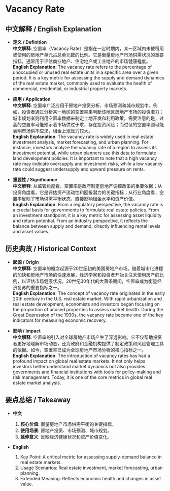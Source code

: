 # Vacancy Rate

## 中文解释 / English Explanation

* **定义 / Definition**  
  **中文解释**: 空置率（Vacancy Rate）是指在一定时期内，某一区域内未被租用或使用的房地产单元占总单元数的比例。它是衡量房地产市场供需状况的重要指标，通常用于评估商业地产、住宅地产或工业地产的市场健康程度。  
  **English Explanation**: The vacancy rate refers to the percentage of unoccupied or unused real estate units in a specific area over a given period. It is a key metric for assessing the supply and demand dynamics of the real estate market, commonly used to evaluate the health of commercial, residential, or industrial property markets.

* **应用 / Application**  
  **中文解释**: 空置率广泛应用于房地产投资分析、市场预测和城市规划中。例如，投资者通过分析某一地区的空置率来判断该地区房地产市场的投资潜力；城市规划者则利用空置率数据来制定土地开发和利用政策。需要注意的是，过高的空置率可能预示着市场供过于求，存在投资风险；而过低的空置率则可能表明市场供不应求，租金上涨压力较大。  
  **English Explanation**: The vacancy rate is widely used in real estate investment analysis, market forecasting, and urban planning. For instance, investors analyze the vacancy rate of a region to assess its investment potential, while urban planners use this data to formulate land development policies. It is important to note that a high vacancy rate may indicate oversupply and investment risks, while a low vacancy rate could suggest undersupply and upward pressure on rents.

* **重要性 / Significance**  
  **中文解释**: 从监管角度看，空置率是政府制定房地产调控政策的重要依据；从投资角度看，它是评估资产流动性和回报潜力的关键指标；从行业角度看，空置率反映了市场供需平衡状态，直接影响租金水平和资产价值。  
  **English Explanation**: From a regulatory perspective, the vacancy rate is a crucial basis for governments to formulate real estate policies. From an investment standpoint, it is a key metric for assessing asset liquidity and return potential. From an industry perspective, it reflects the balance between supply and demand, directly influencing rental levels and asset values.

## 历史典故 / Historical Context

* **起源 / Origin**  
  **中文解释**: 空置率的概念起源于20世纪初的美国房地产市场。随着城市化进程的加快和房地产市场的快速发展，经济学家和投资者开始关注未使用房产的比例，以评估市场健康状况。20世纪30年代的大萧条期间，空置率成为衡量经济复苏的重要指标之一。  
  **English Explanation**: The concept of vacancy rate originated in the early 20th century in the U.S. real estate market. With rapid urbanization and real estate development, economists and investors began focusing on the proportion of unused properties to assess market health. During the Great Depression of the 1930s, the vacancy rate became one of the key indicators for measuring economic recovery.

* **影响 / Impact**  
  **中文解释**: 空置率的引入对全球房地产市场产生了深远影响。它不仅帮助投资者更好地理解市场动态，还为政府和金融机构提供了制定政策和风险管理工具的依据。如今，空置率已成为全球房地产市场分析的核心指标之一。  
  **English Explanation**: The introduction of vacancy rates has had a profound impact on global real estate markets. It not only helps investors better understand market dynamics but also provides governments and financial institutions with tools for policy-making and risk management. Today, it is one of the core metrics in global real estate market analysis.

## 要点总结 / Takeaway

* **中文**  
  1. **核心价值**: 衡量房地产市场供需平衡的关键指标。
  2. **使用场景**: 房地产投资、市场预测、城市规划。
  3. **延伸意义**: 反映经济健康状况和资产价值变化。

* **English**  
  1. Key Point: A critical metric for assessing supply-demand balance in real estate markets.
  2. Usage Scenarios: Real estate investment, market forecasting, urban planning.
  3. Extended Meaning: Reflects economic health and changes in asset value.